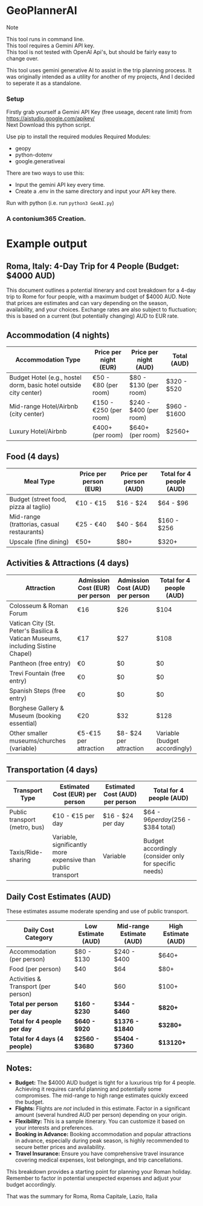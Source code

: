 # GeoPlannerAI

> [!NOTE]
> This tool runs in command line.<br>
>This tool requires a Gemini API key.<br>
> This tool is not tested with OpenAI Api's, but should be fairly easy to change over.

This tool uses gemini generative AI to assist in the trip planning process.
It was originally intended as a utility for another of my projects, And I decided to seperate it as a standalone.

### Setup

Firstly grab yourself a Gemini API Key (free useage, decent rate limit) from https://aistudio.google.com/apikey/ <br>
Next Download this python script.

Use pip to install the required modules
Required Modules:
- geopy
- python-dotenv
- google.generativeai

There are two ways to use this:
- Input the gemini API key every time.
- Create a .env in the same directory and input your API key there.

Run with python (i.e. run `python3 GeoAI.py`)

### A contonium365 Creation.

# Example output

## Roma, Italy: 4-Day Trip for 4 People (Budget: $4000 AUD)

This document outlines a potential itinerary and cost breakdown for a 4-day trip to Rome for four people, with a maximum budget of $4000 AUD.  Note that prices are estimates and can vary depending on the season, availability, and your choices.  Exchange rates are also subject to fluctuation;  this is based on a current (but potentially changing) AUD to EUR rate.


## Accommodation (4 nights)

| Accommodation Type | Price per night (EUR) | Price per night (AUD) | Total (AUD) |
|---|---|---|---|
| Budget Hotel (e.g., hostel dorm, basic hotel outside city center) |  €50 - €80 (per room) | $80 - $130 (per room) | $320 - $520 |
| Mid-range Hotel/Airbnb (city center) | €150 - €250 (per room) | $240 - $400 (per room) | $960 - $1600 |
| Luxury Hotel/Airbnb | €400+ (per room) | $640+ (per room) | $2560+ |


## Food (4 days)

| Meal Type | Price per person (EUR) | Price per person (AUD) | Total for 4 people (AUD) |
|---|---|---|---|
| Budget (street food, pizza al taglio) | €10 - €15 | $16 - $24 | $64 - $96  |
| Mid-range (trattorias, casual restaurants) | €25 - €40 | $40 - $64  | $160 - $256 |
| Upscale (fine dining) | €50+ | $80+ | $320+ |


## Activities & Attractions (4 days)

| Attraction | Admission Cost (EUR) per person | Admission Cost (AUD) per person | Total for 4 people (AUD) |
|---|---|---|---|
| Colosseum & Roman Forum | €16 | $26 | $104 |
| Vatican City (St. Peter's Basilica & Vatican Museums, including Sistine Chapel) | €17 | $27 | $108 |
| Pantheon (free entry) | €0 | $0 | $0 |
| Trevi Fountain (free entry) | €0 | $0 | $0 |
| Spanish Steps (free entry) | €0 | $0 | $0 |
| Borghese Gallery & Museum (booking essential) | €20 | $32 | $128 |
|  Other smaller museums/churches (variable) | €5-€15 per attraction  | $8- $24 per attraction |  Variable (budget accordingly) |


## Transportation (4 days)

| Transport Type | Estimated Cost (EUR) per person | Estimated Cost (AUD) per person | Total for 4 people (AUD) |
|---|---|---|---|
| Public transport (metro, bus) | €10 - €15 per day | $16 - $24 per day | $64 - $96 per day ($256 - $384 total) |
| Taxis/Ride-sharing | Variable, significantly more expensive than public transport | Variable  |  Budget accordingly (consider only for specific needs) |


##  Daily Cost Estimates (AUD)

These estimates assume moderate spending and use of public transport.

| Daily Cost Category | Low Estimate (AUD) | Mid-range Estimate (AUD) | High Estimate (AUD) |
|---|---|---|---|
| Accommodation (per person) | $80 - $130 | $240 - $400 | $640+ |
| Food (per person) | $40 | $64 | $80+ |
| Activities & Transport (per person) | $40 | $60 | $100+ |
| **Total per person per day** | **$160 - $230** | **$344 - $460** | **$820+** |
| **Total for 4 people per day** | **$640 - $920** | **$1376 - $1840** | **$3280+** |
| **Total for 4 days (4 people)** | **$2560 - $3680** | **$5404 - $7360** | **$13120+** |


##  Notes:

* **Budget:** The $4000 AUD budget is tight for a luxurious trip for 4 people. Achieving it requires careful planning and potentially some compromises.  The mid-range to high range estimates quickly exceed the budget.
* **Flights:**  Flights are *not* included in this estimate. Factor in a significant amount (several hundred AUD per person) depending on your origin.
* **Flexibility:** This is a sample itinerary. You can customize it based on your interests and preferences.
* **Booking in Advance:** Booking accommodation and popular attractions in advance, especially during peak season, is highly recommended to secure better prices and availability.
* **Travel Insurance:** Ensure you have comprehensive travel insurance covering medical expenses, lost belongings, and trip cancellations.

This breakdown provides a starting point for planning your Roman holiday. Remember to factor in potential unexpected expenses and adjust your budget accordingly.

That was the summary for Roma, Roma Capitale, Lazio, Italia
